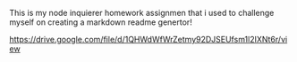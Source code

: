 This is my node inquierer homework assignmen that i used to challenge myself on creating a markdown readme genertor! 

https://drive.google.com/file/d/1QHWdWfWrZetmy92DJSEUfsm1l2IXNt6r/view

